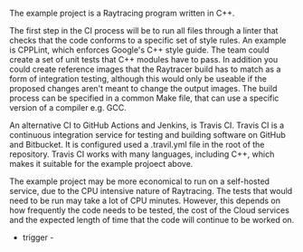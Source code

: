 The example project is a Raytracing program written in C++.

The first step in the CI process will be to run all files through a linter that checks that the code conforms to a specific set of style rules. An example is CPPLint, which enforces Google's C++ style guide. The team could create a set of unit tests that C++ modules have to pass. In addition you could create reference images that the Raytracer build has to match as a form of integration testing, although this would only be useable if the proposed changes aren't meant to change the output images. The build process can be specified in a common Make file, that can use a specific version of a compiler e.g. GCC.

An alternative CI to GitHub Actions and Jenkins, is Travis CI. Travis CI is a continuous integration service for testing and building software on GitHub and Bitbucket. It is configured used a .travil.yml file in the root of the repository. Travis CI works with many languages, including C++, which makes it suitable for the example projoect above.

The example project may be more economical to run on a self-hosted service, due to the CPU intensive nature of Raytracing. The tests that would need to be run may take a lot of CPU minutes. However, this depends on how frequently the code needs to be tested, the cost of the Cloud services and the expected length of time that the code will continue to be worked on.

- trigger -
